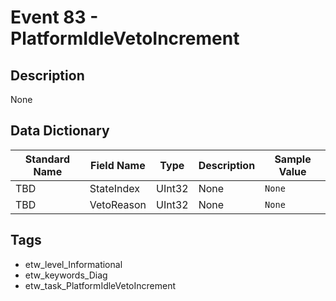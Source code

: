 # Event 83 - PlatformIdleVetoIncrement

## Description
None

## Data Dictionary
|Standard Name|Field Name|Type|Description|Sample Value|
|---|---|---|---|---|
|TBD|StateIndex|UInt32|None|`None`|
|TBD|VetoReason|UInt32|None|`None`|

## Tags
* etw_level_Informational
* etw_keywords_Diag
* etw_task_PlatformIdleVetoIncrement
